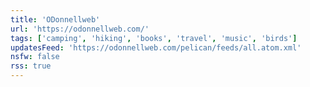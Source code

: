 ```yaml
---
title: 'ODonnellweb'
url: 'https://odonnellweb.com/'
tags: ['camping', 'hiking', 'books', 'travel', 'music', 'birds']
updatesFeed: 'https://odonnellweb.com/pelican/feeds/all.atom.xml'
nsfw: false
rss: true
---
```

